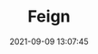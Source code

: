 ---
layout: post
title: Feign
date: 2021-09-09 13:07:45
last_modified_at : 2021-09-09 13:07:45
#parent: Msa
#has_children: true
nav_order: 1
nav_exclude: true
---